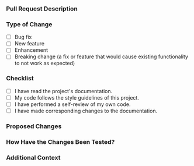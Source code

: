 ### Pull Request Description

<!-- A brief description of what this pull request aims to achieve. -->

### Type of Change

<!-- Please delete options that are not relevant. -->

- [ ] Bug fix
- [ ] New feature
- [ ] Enhancement
- [ ] Breaking change (a fix or feature that would cause existing functionality to not work as expected)

### Checklist

- [ ] I have read the project's documentation.
- [ ] My code follows the style guidelines of this project.
- [ ] I have performed a self-review of my own code.
- [ ] I have made corresponding changes to the documentation.

### Proposed Changes

<!-- Please describe the changes you have made in this PR. -->

### How Have the Changes Been Tested?

<!-- Describe how you have tested the changes. For example, what tests were run to ensure no regressions? -->

### Additional Context

<!-- Any additional information about the pull request that may help the reviewers better understand the changes. -->